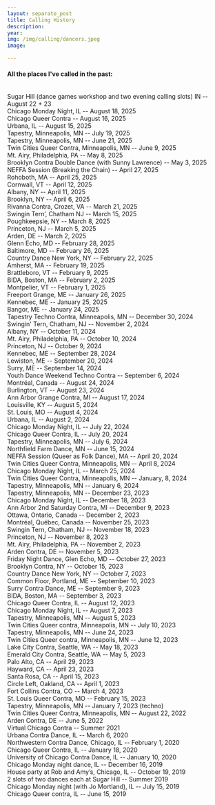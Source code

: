 ```yaml
---
layout: separate_post
title: Calling History
description:
year:
img: /img/calling/dancers.jpeg
image:

---
```


<h4 class="post-description">All the places I've called in the past:</h4>

<br/>
Sugar Hill (dance games workshop and two evening calling slots) IN -- August 22 + 23
<br/>
Chicago Monday Night, IL -- August 18, 2025
<br/>
Chicago Queer Contra -- August 16, 2025
<br/>
Urbana, IL -- August 15, 2025
<br/>
Tapestry, Minneapolis, MN -- July 19, 2025
<br/>
Tapestry, Minneapolis, MN -- June 21, 2025
<br/>
Twin Cities Queer Contra, Minneapolis, MN -- June 9, 2025
<br/>
Mt. Airy, Philadelphia, PA -- May 8, 2025
<br/>
Brooklyn Contra Double Dance (with Sunny Lawrence) -- May 3, 2025
<br/>
NEFFA Session (Breaking the Chain) -- April 27, 2025
<br/>
Rohoboth, MA -- April 25, 2025
<br/>
Cornwall, VT -- April 12, 2025
<br/>
Albany, NY -- April 11, 2025
<br/>
Brooklyn, NY -- April 6, 2025
<br/>
Rivanna Contra, Crozet, VA -- March 21, 2025
<br/>
Swingin Tern’, Chatham NJ -- March 15, 2025
<br/>
Poughkeepsie, NY -- March 8, 2025
<br/>
Princeton, NJ -- March 5, 2025
<br/>
Arden, DE -- March 2, 2025
<br/>
Glenn Echo, MD -- February 28, 2025
<br/>
Baltimore, MD -- February 26, 2025
<br/>
Country Dance New York, NY -- February 22, 2025
<br/>
Amherst, MA -- February 19, 2025
<br/>
Brattleboro, VT -- February 9, 2025
<br/>
BIDA, Boston, MA -- February 2, 2025
<br/>
Montpelier, VT -- February 1, 2025
<br/>
Freeport Grange, ME -- January 26, 2025
<br/>
Kennebec, ME -- January 25, 2025
<br/>
Bangor, ME -- January 24, 2025
<br/>
Tapestry Techno Contra, Minneapolis, MN -- December 30, 2024
<br/>
Swingin' Tern, Chatham, NJ -- November 2, 2024
<br/>
Albany, NY -- October 11, 2024
<br/>
Mt. Airy, Philadelphia, PA -- October 10, 2024
<br/>
Princeton, NJ -- October 9, 2024
<br/>
Kennebec, ME -- September 28, 2024
<br/>
Lewiston, ME -- September 20, 2024
<br/>
Surry, ME -- September 14, 2024
<br/>
Youth Dance Weekend Techno Contra -- September 6, 2024
<br/>
Montréal, Canada -- August 24, 2024
<br/>
Burlington, VT -- August 23, 2024
<br/>
Ann Arbor Grange Contra, MI -- August 17, 2024
<br/>
Louisville, KY -- August 5, 2024
<br/>
St. Louis, MO -- August 4, 2024
<br/>
Urbana, IL -- August 2, 2024
<br/>
Chicago Monday Night, IL -- July 22, 2024
<br/>
Chicago Queer Contra, IL -- July 20, 2024
<br/>
Tapestry, Minneapolis, MN -- July 6, 2024
<br/>
Northfield Farm Dance, MN  -- June 15, 2024
<br/>
NEFFA Session (Queer as Folk Dance), MA -- April 20, 2024
<br/>
Twin Cities Queer Contra, Minneapolis, MN -- April 8, 2024
<br/>
Chicago Monday Night, IL -- March 25, 2024
<br/>
Twin Cities Queer Contra, Minneapolis, MN -- January, 8, 2024
<br/>
Tapestry, Minneapolis, MN -- January 6, 2024
<br/>
Tapestry, Minneapolis, MN -- December 23, 2023
<br/>
Chicago Monday Night, IL -- December 18, 2023
<br/>
Ann Arbor 2nd Saturday Contra, MI -- December 9, 2023
<br/>
Ottawa, Ontario, Canada -- December 2, 2023
<br/>
Montréal, Québec, Canada -- November 25, 2023
<br/>
Swingin Tern, Chatham, NJ -- November 18, 2023
<br/>
Princeton, NJ -- November 8, 2023
<br/>
Mt. Airy, Philadelphia, PA -- November 2, 2023
<br/>
Arden Contra, DE -- November 5, 2023
<br/>
Friday Night Dance, Glen Echo, MD -- October 27, 2023
<br/>
Brooklyn Contra, NY -- October 15, 2023
<br/>
Country Dance New York, NY -- October 7, 2023
<br/>
Common Floor, Portland, ME -- September 10, 2023
<br/>
Surry Contra Dance, ME -- September 9, 2023
<br/>
BIDA, Boston, MA -- September 3, 2023
<br/>
Chicago Queer Contra, IL -- August 12, 2023
<br/>
Chicago Monday Night, IL -- August 7, 2023
<br/>
Tapestry, Minneapolis, MN -- August 5, 2023
<br/>
Twin Cities Queer contra, Minneapolis, MN -- July 10, 2023
<br/>
Tapestry, Minneapolis, MN -- June 24, 2023
<br/>
Twin Cities Queer contra, Minneapolis, MN -- June 12, 2023
<br/>
Lake City Contra, Seattle, WA -- May 18, 2023
<br/>
Emerald City Contra, Seattle, WA -- May 5, 2023
<br/>
Palo Alto, CA -- April 29, 2023
<br/>
Hayward, CA -- April 23, 2023
<br/>
Santa Rosa, CA -- April 15, 2023
<br/>
Circle Left, Oakland, CA -- April 1, 2023
<br/>
Fort Collins Contra, CO -- March 4, 2023
<br/>
St. Louis Queer Contra, MO -- February 15, 2023
<br/>
Tapestry, Minneapolis, MN -- January 7, 2023 (techno)
<br/>
Twin Cities Queer Contra, Minneapolis, MN -- August 22, 2022
<br/>
Arden Contra, DE -- June 5, 2022
<br/>
Virtual Chicago Contra -- Summer 2021
<br/>
Urbana Contra Dance, IL -- March 6, 2020
<br/>
Northwestern Contra Dance, Chicago, IL -- February 1, 2020
<br/>
Chicago Queer Contra, IL -- January 18, 2020
<br/>
University of Chicago Contra Dance, IL -- January 10, 2020
<br/>
Chicago Monday night dance, IL -- December 16, 2019
<br/>
House party at Rob and Amy’s, Chicago, IL -- October 19, 2019
<br/>
2 slots of two dances each at Sugar Hill -- Summer 2019
<br/>
Chicago Monday night (with Jo Mortland), IL -- July 15, 2019
<br/>
Chicago Queer contra, IL -- June 15, 2019
